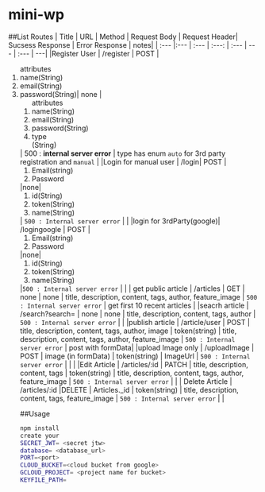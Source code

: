 # mini-wp

##List Routes
| Title        | URL       | Method | Request Body | Request Header| Sucsess Response | Error Response | notes|
| :---         |:---       | :---   |   :---:      |  :---         |       ---        |       :---     |   ---|
|Register User | /register | POST   |   <ol> attributes <li> name(String) </li> <li> email(String) </li> <li> password(String)|  none   | <ol> attributes <li> name(String) </li> <li> email(String) </li> <li> password(String) </li> <li> type <br>(String) </li>  </ol>  |  500 : **internal server error**  | type has enum ``auto`` for 3rd party registration and ``manual`` |
|Login for manual user | /login| POST | <ol><li>Email(string)</li><li>Password</li></ol>|none| <ol><li>id(String)</li><li>token(String)</li><li>name(String)</li></ol> | `500 : Internal server error` | |
|login for 3rdParty(google)| /logingoogle | POST | <ol><li>Email(string)</li><li>Password</li></ol>|none| <ol><li>id(String)</li><li>token(String)</li><li>name(String)</li></ol> |`500 : Internal server error` | |
| get public article | /articles | GET | none | none | title, description, content, tags, author, feature_image | `500 : Internal server error` | get first 10 recent articles |
|seacrh article  | /search?search=<paramater> | none | none |  title, description, content, tags, author | `500 : Internal server error` |  |
|publish article | /article/user | POST |  title, description, content, tags, author, image | token(string) | title, description, content, tags, author, feature_image | `500 : Internal server error` | post with formData|
|upload Image only | /uploadImage | POST | image (in formData) | token(string) | ImageUrl | `500 : Internal server error` | | |
|Edit Article | /articles/:id | PATCH |  title, description, content, tags | token(string) | title, description, content, tags, author, feature_image | `500 : Internal server error` | |
| Delete Article | /articles/:id |DELETE | Articles._id | token(string) |  title, description, content, tags, feature_image | `500 : Internal server error` | |


##Usage
```bash
npm install
create your 
SECRET_JWT= <secret jtw>
database= <database_url>
PORT=<port>
CLOUD_BUCKET=<cloud bucket from google>
GCLOUD_PROJECT= <project name for bucket>
KEYFILE_PATH=
```
